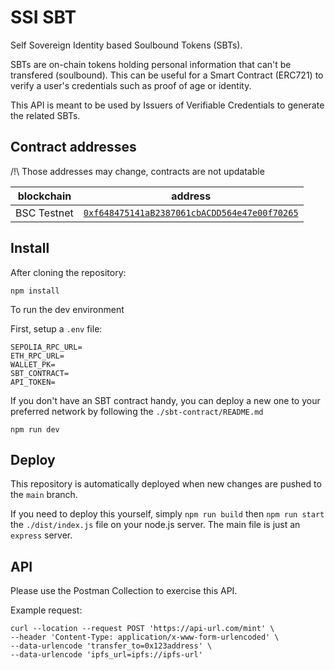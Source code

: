 # SSI SBT

Self Sovereign Identity based Soulbound Tokens (SBTs).

SBTs are on-chain tokens holding personal information that can't be transfered (soulbound).
This can be useful for a Smart Contract (ERC721) to verify a user's credentials such as proof of age or identity.

This API is meant to be used by Issuers of Verifiable Credentials to generate the related SBTs.

## Contract addresses

/!\ Those addresses may change, contracts are not updatable

| blockchain  | address                                                                                                                        |
| ----------- | ------------------------------------------------------------------------------------------------------------------------------ |
| BSC Testnet | [`0xf648475141aB2387061cbACDD564e47e00f70265`](https://testnet.bscscan.com/address/0xf648475141aB2387061cbACDD564e47e00f70265) |

## Install

After cloning the repository:

```
npm install
```

To run the dev environment

First, setup a `.env` file:

```
SEPOLIA_RPC_URL=
ETH_RPC_URL=
WALLET_PK=
SBT_CONTRACT=
API_TOKEN=
```

If you don't have an SBT contract handy, you can deploy a new one to your preferred network by following the `./sbt-contract/README.md`

```
npm run dev
```

## Deploy

This repository is automatically deployed when new changes are pushed to the `main` branch.

If you need to deploy this yourself, simply `npm run build` then `npm run start` the `./dist/index.js` file on your node.js server. The main file is just an `express` server.

## API

Please use the Postman Collection to exercise this API.

Example request:

```curl
curl --location --request POST 'https://api-url.com/mint' \
--header 'Content-Type: application/x-www-form-urlencoded' \
--data-urlencode 'transfer_to=0x123address' \
--data-urlencode 'ipfs_url=ipfs://ipfs-url'
```
